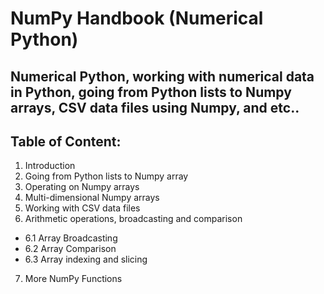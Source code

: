# NumPy Handbook (Numerical Python)

## Numerical Python, working with numerical data in Python, going from Python lists to Numpy arrays, CSV data files using Numpy, and etc..

## Table of Content:

1. Introduction	
2. Going from Python lists to Numpy array	
3. Operating on Numpy arrays	
4. Multi-dimensional Numpy arrays	
5. Working with CSV data files	
6. Arithmetic operations, broadcasting and comparison	
  - 6.1 Array Broadcasting	
  - 6.2 Array Comparison	
  - 6.3 Array indexing and slicing
7. More NumPy Functions	
